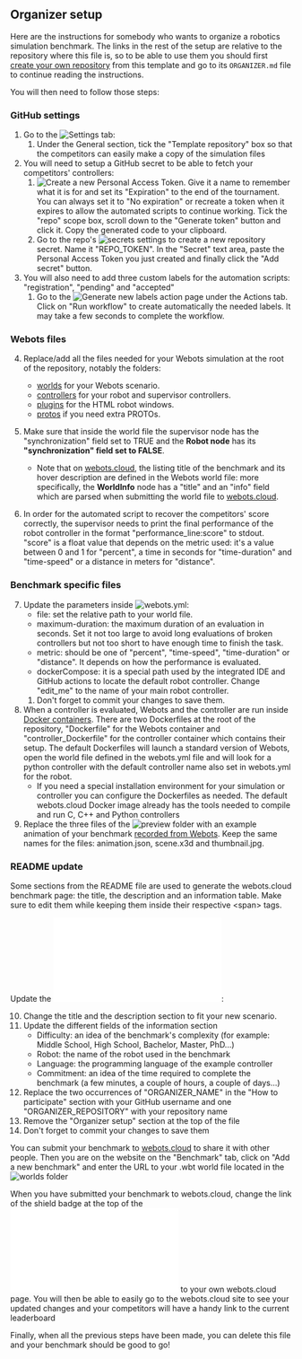 ## Organizer setup

Here are the instructions for somebody who wants to organize a robotics simulation benchmark. The links in the rest of the setup are relative to the repository where this file is, so to be able to use them you should first [create your own repository](../../generate) from this template and go to its `ORGANIZER.md` file to continue reading the instructions.

You will then need to follow those steps:

### GitHub settings

1. Go to the ![Settings tab](../../settings):
   1. Under the General section, tick the "Template repository" box so that the competitors can easily make a copy of the simulation files
2. You will need to setup a GitHub secret to be able to fetch your competitors' controllers:
   1. ![Create a new Personal Access Token](../../../../settings/tokens/new). Give it a name to remember what it is for and set its "Expiration" to the end of the tournament. You can always set it to "No expiration" or recreate a token when it expires to allow the automated scripts to continue working. Tick the "repo" scope box, scroll down to the "Generate token" button and click it. Copy the generated code to your clipboard.
   1. Go to the repo's ![secrets settings](../../settings/secrets/actions/new) to create a new repository secret. Name it "REPO_TOKEN". In the "Secret" text area, paste the Personal Access Token you just created and finally click the "Add secret" button.
3. You will also need to add three custom labels for the automation scripts: "registration", "pending" and "accepted"
   1. Go to the ![Generate new labels action](../../actions/workflows/generate_labels.yml) page under the Actions tab. Click on "Run workflow" to create automatically the needed labels. It may take a few seconds to complete the workflow.

### Webots files

4. Replace/add all the files needed for your Webots simulation at the root of the repository, notably the folders:
   - [worlds](worlds) for your Webots scenario.
   - [controllers](controllers) for your robot and supervisor controllers.
   - [plugins](plugins) for the HTML robot windows.
   - [protos](protos) if you need extra PROTOs.

5. Make sure that inside the world file the supervisor node has the "synchronization" field set to TRUE and the **Robot node** has its **"synchronization" field set to FALSE**.
   - Note that on [webots.cloud](https://webots.cloud), the listing title of the benchmark and its hover description are defined in the Webots world file: more specifically, the **WorldInfo** node has a "title" and an "info" field which are parsed when submitting the world file to [webots.cloud](https://webots.cloud).

6. In order for the automated script to recover the competitors' score correctly, the supervisor needs to print the final performance of the robot controller in the format "performance_line:score" to stdout. "score" is a float value that depends on the metric used: it's a value between 0 and 1 for "percent", a time in seconds for "time-duration" and "time-speed" or a distance in meters for "distance".

### Benchmark specific files

7. Update the parameters inside ![webots.yml](../../edit/main/webots.yml):
   - file: set the relative path to your world file.
   - maximum-duration: the maximum duration of an evaluation in seconds. Set it not too large to avoid long evaluations of broken controllers but not too short to have enough time to finish the task.
   - metric: should be one of "percent", "time-speed", "time-duration" or "distance". It depends on how the performance is evaluated.
   - dockerCompose: it is a special path used by the integrated IDE and GitHub actions to locate the default robot controller. Change "edit_me" to the name of your main robot controller.
   1. Don't forget to commit your changes to save them.
8. When a controller is evaluated, Webots and the controller are run inside [Docker containers](https://www.docker.com/resources/what-container/). There are two Dockerfiles at the root of the repository, "Dockerfile" for the Webots container and "controller_Dockerfile" for the controller container which contains their setup. The default Dockerfiles will launch a standard version of Webots, open the world file defined in the webots.yml file and will look for a python controller with the default controller name also set in webots.yml for the robot.
   - If you need a special installation environment for your simulation or controller you can configure the Dockerfiles as needed. The default webots.cloud Docker image already has the tools needed to compile and run C, C++ and Python controllers
9. Replace the three files of the ![preview folder](/preview) with an example animation of your benchmark [recorded from Webots](https://cyberbotics.com/doc/guide/web-animation). Keep the same names for the files: animation.json, scene.x3d and thumbnail.jpg.

### README update

Some sections from the README file are used to generate the webots.cloud benchmark page: the title, the description and an information table. Make sure to edit them while keeping them inside their respective \<span\> tags.

Update the ![README file](../../edit/main/README.md):

10. Change the title and the description section to fit your new scenario.
11. Update the different fields of the information section
    - Difficulty: an idea of the benchmark's complexity (for example: Middle School, High School, Bachelor, Master, PhD...)
    - Robot: the name of the robot used in the benchmark
    - Language: the programming language of the example controller
    - Commitment: an idea of the time required to complete the benchmark (a few minutes, a couple of hours, a couple of days...)
12. Replace the two occurrences of "ORGANIZER_NAME" in the "How to participate" section with your GitHub username and one "ORGANIZER_REPOSITORY" with your repository name
13. Remove the "Organizer setup" section at the top of the file
14. Don't forget to commit your changes to save them

You can submit your benchmark to [webots.cloud](https://benchmark.webots.cloud/benchmark) to share it with other people. Then you are on the website on the "Benchmark" tab, click on "Add a new benchmark" and enter the URL to your .wbt world file located in the ![worlds folder](./worlds/)

When you have submitted your benchmark to webots.cloud, change the link of the shield badge at the top of the ![README file](../../edit/main/README.md) to your own webots.cloud page. You will then be able to easily go to the webots.cloud site to see your updated changes and your competitors will have a handy link to the current leaderboard

Finally, when all the previous steps have been made, you can delete this file and your benchmark should be good to go!
